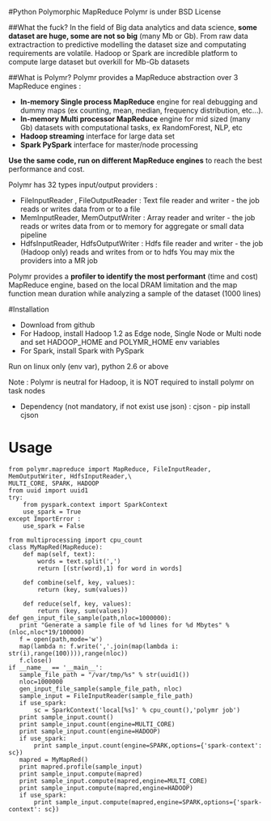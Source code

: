 #Python Polymorphic MapReduce
Polymr is under BSD License

##What the fuck?
In the field of Big data analytics and data science, **some dataset are huge, some are not so big** (many Mb or Gb).
From raw data extractraction to predictive modelling the dataset size and computating requirements are volatile.
Hadoop or Spark are incredible platform to compute large dataset but overkill for Mb-Gb datasets

##What is Polymr?
Polymr provides a MapReduce abstraction over 3 MapReduce engines :
* **In-memory Single process MapReduce** engine for real debugging and dummy maps (ex counting, mean, median, frequency distribution, etc...).
* **In-memory Multi processor MapReduce** engine for mid sized (many Gb) datasets with computational tasks, ex RandomForest, NLP, etc
* **Hadoop streaming** interface for large data set
* **Spark PySpark** interface for master/node processing

**Use the same code, run on different MapReduce engines** to reach the best performance and cost.

Polymr has 32 types input/output providers :
* FileInputReader , FileOutputReader : Text file reader and writer - the job reads or writes data from or to a file
* MemInputReader, MemOutputWriter : Array reader and writer - the job reads or writes data from or to memory for aggregate or small data pipeline
* HdfsInputReader, HdfsOutputWriter : Hdfs file reader and writer - the job (Hadoop only) reads and writes from or to hdfs
You may mix the providers into a MR job

Polymr provides a **profiler to identify the most performant** (time and cost) MapReduce engine, based on the local DRAM limitation and the map function mean duration while analyzing a sample of the dataset (1000 lines)

#Installation

* Download from github
* For Hadoop, install Hadoop 1.2 as Edge node, Single Node or Multi node and set HADOOP_HOME and POLYMR_HOME env variables
* For Spark, install Spark with PySpark

Run on linux only (env var), python 2.6 or above

Note : Polymr is neutral for Hadoop, it is NOT required to install polymr on task nodes


* Dependency (not mandatory, if not exist use json) : cjson - pip install cjson

# Usage

    from polymr.mapreduce import MapReduce, FileInputReader, MemOutputWriter, HdfsInputReader,\
    MULTI_CORE, SPARK, HADOOP
    from uuid import uuid1
    try:
        from pyspark.context import SparkContext
        use_spark = True
    except ImportError :
        use_spark = False
        
    from multiprocessing import cpu_count
    class MyMapRed(MapReduce):
        def map(self, text):
            words = text.split(',')
            return [(str(word),1) for word in words]
                
        def combine(self, key, values):
            return (key, sum(values))
        
        def reduce(self, key, values):
            return (key, sum(values))
    def gen_input_file_sample(path,nloc=1000000):
       print "Generate a sample file of %d lines for %d Mbytes" % (nloc,nloc*19/100000)
       f = open(path,mode='w')
       map(lambda n: f.write(','.join(map(lambda i: str(i),range(100)))),range(nloc))
       f.close()
    if __name__ == '__main__':
       sample_file_path = "/var/tmp/%s" % str(uuid1())
       nloc=1000000
       gen_input_file_sample(sample_file_path, nloc)
       sample_input = FileInputReader(sample_file_path)
       if use_spark:
           sc = SparkContext('local[%s]' % cpu_count(),'polymr job')
       print sample_input.count()
       print sample_input.count(engine=MULTI_CORE)
       print sample_input.count(engine=HADOOP)
       if use_spark:
           print sample_input.count(engine=SPARK,options={'spark-context': sc})
       mapred = MyMapRed()
       print mapred.profile(sample_input)
       print sample_input.compute(mapred)
       print sample_input.compute(mapred,engine=MULTI_CORE)
       print sample_input.compute(mapred,engine=HADOOP)
       if use_spark:
           print sample_input.compute(mapred,engine=SPARK,options={'spark-context': sc})

